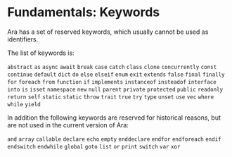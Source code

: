 # Fundamentals: Keywords

Ara has a set of reserved keywords, which usually cannot be used as identifiers.

The list of keywords is:

`abstract` `as` `async` `await` `break` `case` `catch` `class` `clone` `concurrently` `const` `continue` `default` `dict` `do` `else` `elseif` `enum` `exit` `extends` `false` `final` `finally` `for` `foreach` `from` `function` `if` `implements` `instanceof` `insteadof` `interface` `into` `is` `isset` `namespace` `new` `null` `parent` `private` `protected` `public` `readonly` `return` `self` `static` `static` `throw` `trait` `true` `try` `type` `unset` `use` `vec` `where` `while` `yield`

In addition the following keywords are reserved for historical reasons, but are not used in the current version of Ara:

`and` `array` `callable` `declare` `echo` `empty` `enddeclare` `endfor` `endforeach` `endif` `endswitch` `endwhile` `global` `goto` `list` `or` `print` `switch` `var` `xor`
